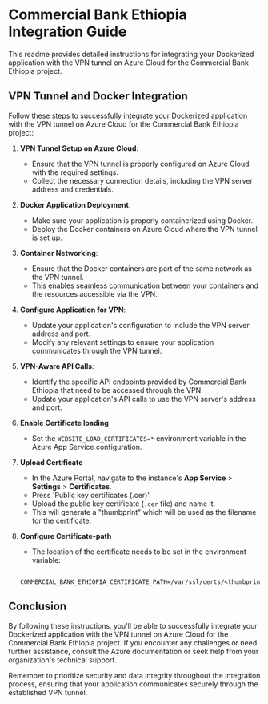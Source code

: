 # Commercial Bank Ethiopia Integration Guide

This readme provides detailed instructions for integrating your Dockerized application with the VPN tunnel on Azure Cloud for the Commercial Bank Ethiopia project.

## VPN Tunnel and Docker Integration

Follow these steps to successfully integrate your Dockerized application with the VPN tunnel on Azure Cloud for the Commercial Bank Ethiopia project:

1. **VPN Tunnel Setup on Azure Cloud**:

   - Ensure that the VPN tunnel is properly configured on Azure Cloud with the required settings.
   - Collect the necessary connection details, including the VPN server address and credentials.

2. **Docker Application Deployment**:

   - Make sure your application is properly containerized using Docker.
   - Deploy the Docker containers on Azure Cloud where the VPN tunnel is set up.

3. **Container Networking**:

   - Ensure that the Docker containers are part of the same network as the VPN tunnel.
   - This enables seamless communication between your containers and the resources accessible via the VPN.

4. **Configure Application for VPN**:

   - Update your application's configuration to include the VPN server address and port.
   - Modify any relevant settings to ensure your application communicates through the VPN tunnel.

5. **VPN-Aware API Calls**:

   - Identify the specific API endpoints provided by Commercial Bank Ethiopia that need to be accessed through the VPN.
   - Update your application's API calls to use the VPN server's address and port.

6. **Enable Certificate loading**

   - Set the `WEBSITE_LOAD_CERTIFICATES=*` environment variable in the Azure App Service configuration.

7. **Upload Certificate**

   - In the Azure Portal, navigate to the instance's **App Service** > **Settings** > **Certificates**.
   - Press 'Public key certificates (.cer)'
   - Upload the public key certificate (`.cer` file) and name it.
   - This will generate a "thumbprint" which will be used as the filename for the certificate.

8. **Configure Certificate-path**

   - The location of the certificate needs to be set in the environment variable:

   ```dotenv
     COMMERCIAL_BANK_ETHIOPIA_CERTIFICATE_PATH=/var/ssl/certs/<thumbprint>.der
   ```

## Conclusion

By following these instructions, you'll be able to successfully integrate your Dockerized application with the VPN tunnel on Azure Cloud for the Commercial Bank Ethiopia project. If you encounter any challenges or need further assistance, consult the Azure documentation or seek help from your organization's technical support.

Remember to prioritize security and data integrity throughout the integration process, ensuring that your application communicates securely through the established VPN tunnel.
